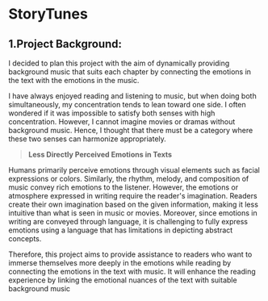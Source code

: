 # StoryTunes

## 1.Project Background:
I decided to plan this project with the aim of dynamically providing background music that suits each chapter by connecting the emotions in the text with the emotions in the music.

I have always enjoyed reading and listening to music, but when doing both simultaneously, my concentration tends to lean toward one side. I often wondered if it was impossible to satisfy both senses with high concentration. However, I cannot imagine movies or dramas without background music. Hence, I thought that there must be a category where these two senses can harmonize appropriately.

> **Less Directly Perceived Emotions in Texts**

Humans primarily perceive emotions through visual elements such as facial expressions or colors. Similarly, the rhythm, melody, and composition of music convey rich emotions to the listener. However, the emotions or atmosphere expressed in writing require the reader's imagination. Readers create their own imagination based on the given information, making it less intuitive than what is seen in music or movies. Moreover, since emotions in writing are conveyed through language, it is challenging to fully express emotions using a language that has limitations in depicting abstract concepts.

Therefore, this project aims to provide assistance to readers who want to immerse themselves more deeply in the emotions while reading by connecting the emotions in the text with music. It will enhance the reading experience by linking the emotional nuances of the text with suitable background music


